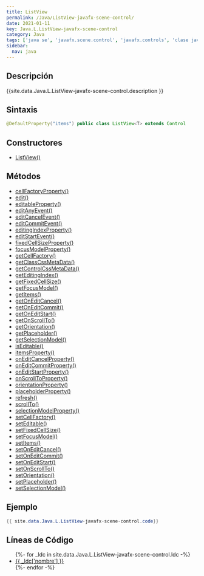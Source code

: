 ```yaml
---
title: ListView
permalink: /Java/ListView-javafx-scene-control/
date: 2021-01-11
key: Java.L.ListView-javafx-scene-control
category: Java
tags: ['java se', 'javafx.scene.control', 'javafx.controls', 'clase java', 'JavaFX 2.0']
sidebar: 
  nav: java
---
```


## Descripción
{{site.data.Java.L.ListView-javafx-scene-control.description }}

## Sintaxis
~~~java
@DefaultProperty("items") public class ListView<T> extends Control
~~~

## Constructores
* [ListView()](/Java/ListView-javafx-scene-control/ListView/)

## Métodos
* [cellFactoryProperty()](/Java/ListView-javafx-scene-control/cellFactoryProperty/)
* [edit()](/Java/ListView-javafx-scene-control/edit/)
* [editableProperty()](/Java/ListView-javafx-scene-control/editableProperty/)
* [editAnyEvent()](/Java/ListView-javafx-scene-control/editAnyEvent/)
* [editCancelEvent()](/Java/ListView-javafx-scene-control/editCancelEvent/)
* [editCommitEvent()](/Java/ListView-javafx-scene-control/editCommitEvent/)
* [editingIndexProperty()](/Java/ListView-javafx-scene-control/editingIndexProperty/)
* [editStartEvent()](/Java/ListView-javafx-scene-control/editStartEvent/)
* [fixedCellSizeProperty()](/Java/ListView-javafx-scene-control/fixedCellSizeProperty/)
* [focusModelProperty()](/Java/ListView-javafx-scene-control/focusModelProperty/)
* [getCellFactory()](/Java/ListView-javafx-scene-control/getCellFactory/)
* [getClassCssMetaData()](/Java/ListView-javafx-scene-control/getClassCssMetaData/)
* [getControlCssMetaData()](/Java/ListView-javafx-scene-control/getControlCssMetaData/)
* [getEditingIndex()](/Java/ListView-javafx-scene-control/getEditingIndex/)
* [getFixedCellSize()](/Java/ListView-javafx-scene-control/getFixedCellSize/)
* [getFocusModel()](/Java/ListView-javafx-scene-control/getFocusModel/)
* [getItems()](/Java/ListView-javafx-scene-control/getItems/)
* [getOnEditCancel()](/Java/ListView-javafx-scene-control/getOnEditCancel/)
* [getOnEditCommit()](/Java/ListView-javafx-scene-control/getOnEditCommit/)
* [getOnEditStart()](/Java/ListView-javafx-scene-control/getOnEditStart/)
* [getOnScrollTo()](/Java/ListView-javafx-scene-control/getOnScrollTo/)
* [getOrientation()](/Java/ListView-javafx-scene-control/getOrientation/)
* [getPlaceholder()](/Java/ListView-javafx-scene-control/getPlaceholder/)
* [getSelectionModel()](/Java/ListView-javafx-scene-control/getSelectionModel/)
* [isEditable()](/Java/ListView-javafx-scene-control/isEditable/)
* [itemsProperty()](/Java/ListView-javafx-scene-control/itemsProperty/)
* [onEditCancelProperty()](/Java/ListView-javafx-scene-control/onEditCancelProperty/)
* [onEditCommitProperty()](/Java/ListView-javafx-scene-control/onEditCommitProperty/)
* [onEditStartProperty()](/Java/ListView-javafx-scene-control/onEditStartProperty/)
* [onScrollToProperty()](/Java/ListView-javafx-scene-control/onScrollToProperty/)
* [orientationProperty()](/Java/ListView-javafx-scene-control/orientationProperty/)
* [placeholderProperty()](/Java/ListView-javafx-scene-control/placeholderProperty/)
* [refresh()](/Java/ListView-javafx-scene-control/refresh/)
* [scrollTo()](/Java/ListView-javafx-scene-control/scrollTo/)
* [selectionModelProperty()](/Java/ListView-javafx-scene-control/selectionModelProperty/)
* [setCellFactory()](/Java/ListView-javafx-scene-control/setCellFactory/)
* [setEditable()](/Java/ListView-javafx-scene-control/setEditable/)
* [setFixedCellSize()](/Java/ListView-javafx-scene-control/setFixedCellSize/)
* [setFocusModel()](/Java/ListView-javafx-scene-control/setFocusModel/)
* [setItems()](/Java/ListView-javafx-scene-control/setItems/)
* [setOnEditCancel()](/Java/ListView-javafx-scene-control/setOnEditCancel/)
* [setOnEditCommit()](/Java/ListView-javafx-scene-control/setOnEditCommit/)
* [setOnEditStart()](/Java/ListView-javafx-scene-control/setOnEditStart/)
* [setOnScrollTo()](/Java/ListView-javafx-scene-control/setOnScrollTo/)
* [setOrientation()](/Java/ListView-javafx-scene-control/setOrientation/)
* [setPlaceholder()](/Java/ListView-javafx-scene-control/setPlaceholder/)
* [setSelectionModel()](/Java/ListView-javafx-scene-control/setSelectionModel/)

## Ejemplo
~~~java
{{ site.data.Java.L.ListView-javafx-scene-control.code}}
~~~

## Líneas de Código
<ul>
{%- for _ldc in site.data.Java.L.ListView-javafx-scene-control.ldc -%}
   <li>
       <a href="{{_ldc['url'] }}">{{ _ldc['nombre'] }}</a>
   </li>
{%- endfor -%}
</ul>

